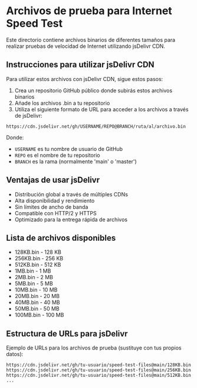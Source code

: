# Archivos de prueba para Internet Speed Test

Este directorio contiene archivos binarios de diferentes tamaños para realizar pruebas de velocidad de Internet utilizando jsDelivr CDN.

## Instrucciones para utilizar jsDelivr CDN

Para utilizar estos archivos con jsDelivr CDN, sigue estos pasos:

1. Crea un repositorio GitHub público donde subirás estos archivos binarios
2. Añade los archivos .bin a tu repositorio
3. Utiliza el siguiente formato de URL para acceder a los archivos a través de jsDelivr:

```
https://cdn.jsdelivr.net/gh/USERNAME/REPO@BRANCH/ruta/al/archivo.bin
```

Donde:
- `USERNAME` es tu nombre de usuario de GitHub
- `REPO` es el nombre de tu repositorio
- `BRANCH` es la rama (normalmente 'main' o 'master')

## Ventajas de usar jsDelivr

- Distribución global a través de múltiples CDNs
- Alta disponibilidad y rendimiento
- Sin límites de ancho de banda
- Compatible con HTTP/2 y HTTPS
- Optimizado para la entrega rápida de archivos

## Lista de archivos disponibles

- 128KB.bin - 128 KB
- 256KB.bin - 256 KB
- 512KB.bin - 512 KB
- 1MB.bin - 1 MB
- 2MB.bin - 2 MB
- 5MB.bin - 5 MB
- 10MB.bin - 10 MB
- 20MB.bin - 20 MB
- 40MB.bin - 40 MB
- 50MB.bin - 50 MB
- 100MB.bin - 100 MB

## Estructura de URLs para jsDelivr

Ejemplo de URLs para los archivos de prueba (sustituye con tus propios datos):

```
https://cdn.jsdelivr.net/gh/tu-usuario/speed-test-files@main/128KB.bin
https://cdn.jsdelivr.net/gh/tu-usuario/speed-test-files@main/256KB.bin
https://cdn.jsdelivr.net/gh/tu-usuario/speed-test-files@main/512KB.bin
...
```
